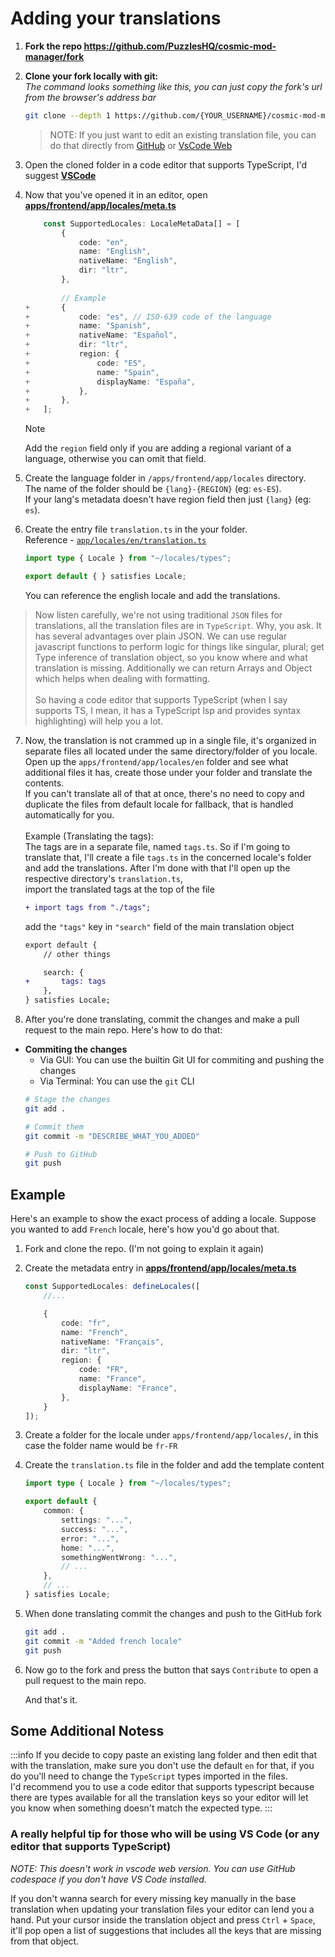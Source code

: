 # Adding your translations

1. **Fork the repo https://github.com/PuzzlesHQ/cosmic-mod-manager/fork**

2. **Clone your fork locally with git:** \
    _The command looks something like this, you can just copy the fork's url from the browser's address bar_
    ```bash
    git clone --depth 1 https://github.com/{YOUR_USERNAME}/cosmic-mod-manager
    ```

    > NOTE: If you just want to edit an existing translation file, you can do that directly from [GitHub](https://github.com/PuzzlesHQ/cosmic-mod-manager/blob/main/apps/frontend/app/locales) or [VsCode Web](https://vscode.dev/github/PuzzlesHQ/cosmic-mod-manager/blob/main/apps/frontend/app/locales/meta.ts)

3. Open the cloned folder in a code editor that supports TypeScript, I'd suggest [**VSCode**](https://code.visualstudio.com/Download)

4. Now that you've opened it in an editor, open [**apps/frontend/app/locales/meta.ts**](/apps/frontend/app/locales/meta.ts)

    ```ts
        const SupportedLocales: LocaleMetaData[] = [
            {
                code: "en",
                name: "English",
                nativeName: "English",
                dir: "ltr",
            },
        
            // Example
    +       {
    +           code: "es", // ISO-639 code of the language
    +           name: "Spanish",
    +           nativeName: "Español",
    +           dir: "ltr",
    +           region: {
    +               code: "ES",
    +               name: "Spain",
    +               displayName: "España",
    +           },
    +       },
    +   ];
    ```

    > [!NOTE]
    > Add the `region` field only if you are adding a regional variant of a language, otherwise you can omit that field.

5. Create the language folder in `/apps/frontend/app/locales` directory. \
 The name of the folder should be `{lang}-{REGION}` (eg: `es-ES`). \
If your lang's metadata doesn't have region field then just `{lang}` (eg: `es`).

6. Create the entry file `translation.ts` in the your folder. \
    Reference - [`app/locales/en/translation.ts`](/apps/frontend/app/locales/en/translation.ts)
    ```ts
    import type { Locale } from "~/locales/types";

    export default { } satisfies Locale;
    ```
    You can reference the english locale and add the translations.

> Now listen carefully, we're not using traditional `JSON` files for translations, all the translation files are in `TypeScript`. Why, you ask. It has several advantages over plain JSON. We can use regular javascript functions to perform logic for things like singular, plural; get Type inference of translation object, so you know where and what translation is missing. Additionally we can return Arrays and Object which helps when dealing with formatting. \
> \
> So having a code editor that supports TypeScript (when I say supports TS, I mean, it has a TypeScript lsp and provides syntax highlighting) will help you a lot.

7. Now, the translation is not crammed up in a single file, it's organized in separate files all located under the same directory/folder of you locale. Open up the `apps/frontend/app/locales/en` folder and see what additional files it has, create those under your folder and translate the contents. \
If you can't translate all of that at once, there's no need to copy and duplicate the files from default locale for fallback, that is handled automatically for you. \
\
Example (Translating the tags): \
    The tags are in a separate file, named `tags.ts`. So if I'm going to translate that, I'll create a file `tags.ts` in the concerned locale's folder and add the translations. After I'm done with that I'll open up the respective directory's `translation.ts`, \
    import the translated tags at the top of the file
    ```diff
    + import tags from "./tags";
    ```

    add the `"tags"` key in `"search"` field of the main translation object
    ```diff
    export default { 
        // other things

        search: {
    +       tags: tags
        },
    } satisfies Locale;
    ```


8. After you're done translating, commit the changes and make a pull request to the main repo. Here's how to do that:

- **Commiting the changes**
    - Via GUI: You can use the builtin Git UI for commiting and pushing the changes
    - Via Terminal: You can use the `git` CLI
    ```bash
    # Stage the changes
    git add .

    # Commit them
    git commit -m "DESCRIBE_WHAT_YOU_ADDED"

    # Push to GitHub
    git push
    ```


## Example
Here's an example to show the exact process of adding a locale. Suppose you wanted to add `French` locale, here's how you'd go about that.

1. Fork and clone the repo. (I'm not going to explain it again)
2. Create the metadata entry in [**apps/frontend/app/locales/meta.ts**](/apps/frontend/app/locales/meta.ts)
    ```ts
    const SupportedLocales: defineLocales([
        //...

        {
            code: "fr",
            name: "French",
            nativeName: "Français",
            dir: "ltr",
            region: {
                code: "FR",
                name: "France",
                displayName: "France",
            },
        }
    ]);
    ```

3. Create a folder for the locale under `apps/frontend/app/locales/`, in this case the folder name would be `fr-FR`

4. Create the `translation.ts` file in the folder and add the template content
    ```ts
    import type { Locale } from "~/locales/types";

    export default { 
        common: {
            settings: "...",
            success: "...",
            error: "...",
            home: "...",
            somethingWentWrong: "...",
            // ...
        },
        // ...
    } satisfies Locale;
    ```

5. When done translating commit the changes and push to the GitHub fork
    ```bash
    git add .
    git commit -m "Added french locale"
    git push
    ```

6. Now go to the fork and press the button that says `Contribute` to open a pull request to the main repo.

    And that's it.


## Some Additional Notess


:::info
If you decide to copy paste an existing lang folder and then edit that with the translation, make sure you don't use the default `en` for that, if you do you'll need to change the `TypeScript` types imported in the files. \
I'd recommend you to use a code editor that supports typescript because there are types available for all the translation keys so your editor will let you know when something doesn't match the expected type.
:::


### A really helpful tip for those who will be using VS Code (or any editor that supports TypeScript)

_NOTE: This doesn't work in vscode web version. You can use GitHub codespace if you don't have VS Code installed._

If you don't wanna search for every missing key manually in the base translation when updating your translation files your editor can lend you a hand. Put your cursor inside the translation object and press `Ctrl` + `Space`, it'll pop open a list of suggestions that includes all the keys that are missing from that object.
